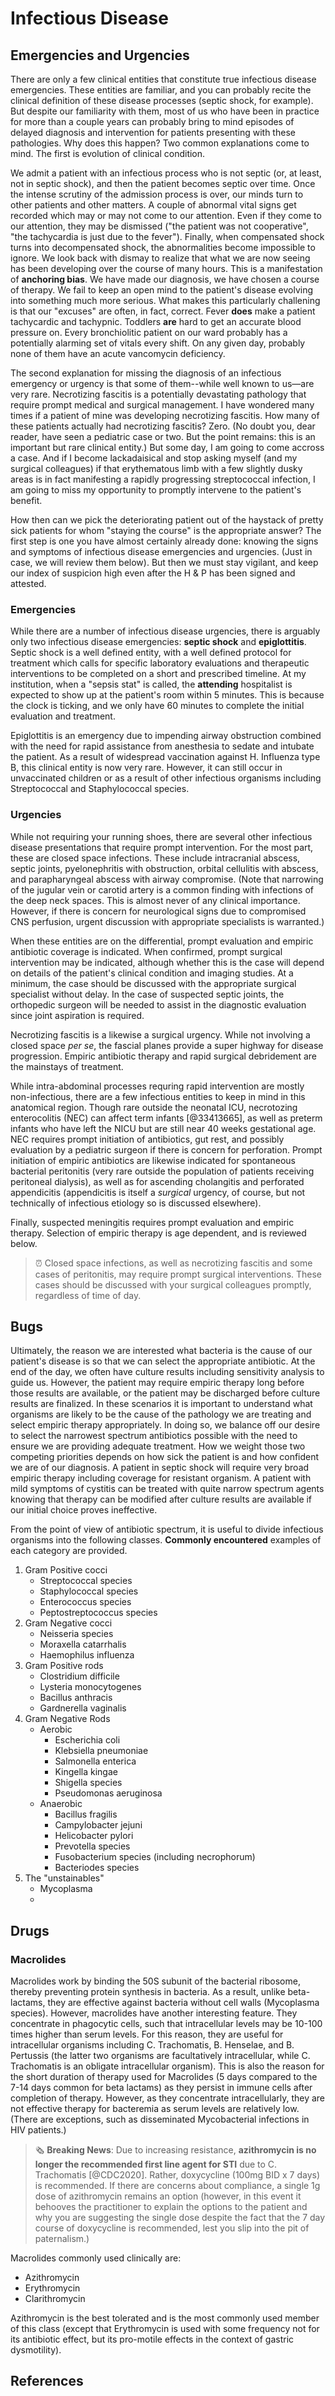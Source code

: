 # Infectious Disease

## Emergencies and Urgencies

There are only a few clinical entities that constitute true infectious disease emergencies. These entities are familiar, and you can probably recite the clinical definition of these disease processes (septic shock, for example). But despite our familiarity with them, most of us who have been in practice for more than a couple years can probably bring to mind episodes of delayed diagnosis and intervention for patients presenting with these pathologies. Why does this happen? Two common explanations come to mind. The first is evolution of clinical condition. 

We admit a patient with an infectious process who is not septic (or, at least, not in septic shock), and then the patient becomes septic over time. Once the intense scrutiny of the admission process is over, our minds turn to other patients and other matters. A couple of abnormal vital signs get recorded which may or may not come to our attention. Even if they come to our attention, they may be dismissed ("the patient was not cooperative", "the tachycardia is just due to the fever"). Finally, when compensated shock turns into decompensated shock, the abnormalities become impossible to ignore. We look back with dismay to realize that what we are now seeing has been developing over the course of many hours. This is a manifestation of **anchoring bias**. We have made our diagnosis, we have chosen a course of therapy. We fail to keep an open mind to the patient's disease evolving into something much more serious. What makes this particularly challening is that our "excuses" are often, in fact, correct. Fever **does** make a patient tachycardic and tachypnic. Toddlers **are** hard to get an accurate blood pressure on. Every bronchiolitic patient on our ward probably has a potentially alarming set of vitals every shift. On any given day, probably none of them have an acute vancomycin deficiency. 

The second explanation for missing the diagnosis of an infectious emergency or urgency is that some of them--while well known to us—are very rare. Necrotizing fascitis is a potentially devastating pathology that require prompt medical and surgical management. I have wondered many times if a patient of mine was developing necrotizing fascitis. How many of these patients actually had necrotizing fascitis? Zero. (No doubt you, dear reader, have seen a pediatric case or two. But the point remains: this is an important but rare clinical entity.) But some day, I am going to come accross a case. And if I become lackadaisical and stop asking myself (and my surgical colleagues) if that erythematous limb with a few slightly dusky areas is in fact manifesting a rapidly progressing streptococcal infection, I am going to miss my opportunity to promptly intervene to the patient's benefit.

How then can we pick the deteriorating patient out of the haystack of pretty sick patients for whom "staying the course" is the appropriate answer? The first step is one you have almost certainly already done: knowing the signs and symptoms of infectious disease emergencies and urgencies. (Just in case, we will review them below). But then we must stay vigilant, and keep our index of suspicion high even after the H & P has been signed and attested.

### Emergencies

While there are a number of infectious disease urgencies, there is arguably only two infectious disease emergencies: **septic shock** and **epiglottitis**. Septic shock is a well defined entity, with a well defined protocol for treatment which calls for specific laboratory evaluations and therapeutic interventions to be completed on a short and prescribed timeline. At my institution, when a "sepsis stat" is called, the **attending** hospitalist is expected to show up at the patient's room within 5 minutes. This is because the clock is ticking, and we only have 60 minutes to complete the initial evaluation and treatment.

Epiglottitis is an emergency due to impending airway obstruction combined with the need for rapid assistance from anesthesia to sedate and intubate the patient. As a result of widespread vaccination against H. Influenza type B, this clinical entity is now very rare. However, it can still occur in unvaccinated children or as a result of other infectious organisms including Streptococcal and Staphylococcal species. 

### Urgencies

While not requiring your running shoes, there are several other infectious disease presentations that require prompt intervention. For the most part, these are closed space infections. These include intracranial abscess, septic joints, pyelonephritis with obstruction, orbital cellulitis with abscess, and parapharyngeal abscess with airway compromise. (Note that narrowing of the jugular vein or carotid artery is a common finding with infections of the deep neck spaces. This is almost never of any clinical importance. However, if there is concern for neurological signs due to compromised CNS perfusion, urgent discussion with appropriate specialists is warranted.)

When these entities are on the differential, prompt evaluation and empiric antibiotic coverage is indicated. When confirmed, prompt surgical intervention may be indicated, although whether this is the case will depend on details of the patient's clinical condition and imaging studies. At a minimum, the case should be discussed with the appropriate surgical specialist without delay. In the case of suspected septic joints, the orthopedic surgeon will be needed to assist in the diagnostic evaluation since joint aspiration is required.

Necrotizing fascitis is a likewise a surgical urgency. While not involving a closed space *per se*, the fascial planes provide a super highway for disease progression. Empiric antibiotic therapy and rapid surgical debridement are the mainstays of treatment. 

While intra-abdominal processes requring rapid intervention are mostly non-infectious, there are a few infectious entities to keep in mind in this anatomical region. Though rare outside the neonatal ICU, necrotozing enterocolitis (NEC) can affect term infants [@33413665], as well as preterm infants who have left the NICU but are still near 40 weeks gestational age.  NEC requires prompt initiation of antibiotics, gut rest, and possibly evaluation by a pediatric surgeon if there is concern for perforation. Prompt initiation of empiric antibiotics are likewise indicated for spontaneous bacterial peritonitis (very rare outside the population of patients receiving peritoneal dialysis), as well as for ascending cholangitis and perforated appendicitis (appendicitis is itself a *surgical* urgency, of course, but not technically of infectious etiology so is discussed elsewhere).

Finally, suspected meningitis requires prompt evaluation and empiric therapy. Selection of empiric therapy is age dependent, and is reviewed below. 

> ⏰ Closed space infections, as well as necrotizing fascitis and some cases of peritonitis, may require prompt surgical interventions. These cases should be discussed with your surgical colleagues promptly, regardless of time of day. 

## Bugs

Ultimately, the reason we are interested what bacteria is the cause of our patient's disease is so that we can select the appropriate antibiotic. At the end of the day, we often have culture results including sensitivity analysis to guide us. However, the patient may require empiric therapy long before those results are available, or the patient may be discharged before culture results are finalized. In these scenarios it is important to understand what organisms are likely to be the cause of the pathology we are treating and select empiric therapy appropriately. In doing so, we balance off our desire to select the narrowest spectrum antibiotics possible with the need to ensure we are providing adequate treatment. How we weight those two competing priorities depends on how sick the patient is and how confident we are of our diagnosis. A patient in septic shock will require very broad empiric therapy including coverage for resistant organism. A patient with mild symptoms of cystitis can be treated with quite narrow spectrum agents knowing that therapy can be modified after culture results are available if our initial choice proves ineffective.

From the point of view of antibiotic spectrum, it is useful to divide infectious organisms into the following classes. **Commonly encountered** examples of each category are provided.

1. Gram Positive cocci
   * Streptococcal species
   * Staphylococcal species
   * Enterococcus species
   * Peptostreptococcus species
2. Gram Negative cocci
   * Neisseria species
   * Moraxella catarrhalis
   * Haemophilus influenza
3. Gram Positive rods
   * Clostridium difficile
   * Lysteria monocytogenes
   * Bacillus anthracis
   * Gardnerella vaginalis
4. Gram Negative Rods
   * Aerobic
     * Escherichia coli
     * Klebsiella pneumoniae
     * Salmonella enterica
     * Kingella kingae
     * Shigella species
     * Pseudomonas aeruginosa
   * Anaerobic
     * Bacillus fragilis
     * Campylobacter jejuni
     * Helicobacter pylori
     * Prevotella species
     * Fusobacterium species (including necrophorum)
     * Bacteriodes species
5. The "unstainables"
   * Mycoplasma
   * 

## Drugs

### Macrolides

Macrolides work by binding the 50S subunit of the bacterial ribosome, thereby preventing protein synthesis in bacteria. As a result, unlike beta-lactams, they are effective against bacteria without cell walls (Mycoplasma species). However, macrolides have another interesting feature. They concentrate in phagocytic cells, such that intracellular levels may be 10-100 times higher than serum levels. For this reason, they are useful for intracellular organisms including C. Trachomatis, B. Henselae, and B. Pertussis (the latter two organisms are facultatively intracellular, while C. Trachomatis is an obligate intracellular organism). This is also the reason for the short duration of therapy used for Macrolides (5 days compared to the 7-14 days common for beta lactams) as they persist in immune cells after completion of therapy. However, as they concentrate intracellularly, they are not effective therapy for bacteremia as serum levels are relatively low. (There are exceptions, such as disseminated Mycobacterial infections in HIV patients.)

> 🗞 **Breaking News**: Due to increasing resistance, **azithromycin is no longer the recommended first line agent for STI** due to C. Trachomatis [@CDC2020]. Rather, doxycycline (100mg BID x 7 days) is recommended. If there are concerns about compliance, a single 1g dose of azithromycin remains an option (however, in this event it behooves the practitioner to explain the options to the patient and why you are suggesting the single dose despite the fact that the 7 day course of doxycycline is recommended, lest you slip into the pit of paternalism.)

Macrolides commonly used clinically are:

* Azithromycin
* Erythromycin
* Clarithromycin

Azithromycin is the best tolerated and is the most commonly used member of this class (except that Erythromycin is used with some frequency not for its antibiotic effect, but its pro-motile effects in the context of gastric dysmotility).

## References

